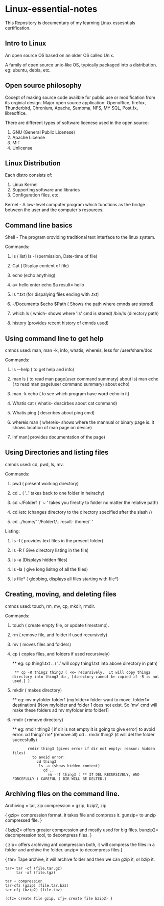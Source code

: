 # Linux-essential-notes
This Repository is documentary of my learning Linux essesntials certification. 

## Intro to Linux

An open source OS based on an older OS called Unix. 

A family of open source unix-like OS, typically packaged into a distribution. eg: ubuntu, debia, etc.

## Open source philosophy

Cocept of making source code availble for public use or modification from its orginial design. 
Major open source application: Openoffice, firefox, Thunderbird, Chronium, Apache, Sambma, NFS, MY SQL, Post.fx, libreoffice. 

There are different types of software licenese used in the open source:
  1. GNU (General Public Licenese) 
  2. Apache License
  3. MIT
  4. Unlicense

## Linux Distribution

Each distro consists of:
  1. Linux Kernel
  2. Supporting software and libraries
  3. Configuration files, etc. 

Kernel - A low-level computer program which functions as the bridge between the user and the computer's resources. 


## Command line basics

Shell - The program oroviding traditional text interface to the linux system. 

Commands: 
  1. ls ( list)
      ls -l (permission, Date-time of file)
  
  2. Cat ( Display content of file)

  3. echo (echo anything)
  
  4. a= hello
        enter
          echo $a
            result= hello
      
  5. ls *.txt (for dispalying files ending with .txt)
    
  6. -/Documents $echo $Path ( Shows rhe path where cmnds are stored)
  
  7. which ls ( which- shows where 'ls' cmd is stored) 
      /bin/ls (directory path)
      
  8. history (provides recent history of cmnds used) 
  
  
  ## Using command line to get help
  
  cmnds used: man, man -k, info, whatis, whereis, less for /user/share/doc
  
  Commands:
   1. ls --help ( to get help and info)

   2. man ls ( to read man page(user command summary) about ls)
       man echo ( to read man page(user command summary) about echo)
       
   3. man -k echo ( to see which program have word echo in it)
   
   4. Whatis cat ( whatis- descirbes about cat command)
   
   5. Whatis ping ( describes about ping cmd)
   
   6. whereis man ( whereis- shows where the mannual or binary page is. it shows location of man page on device)

   7. inf man( provides documentation of the page)
  
  
  ## Using Directories and listing files
  
  cmnds used: cd, pwd, ls, mv. 
  
  Commands:
   1. pwd ( present working directory)
   
   2. cd .. ( '..' takes back to one folder in heirachy) 
   
   3. cd ~/Folder1 (' ~ ' takes you firectly to folder no matter the relative path)
   
   4. cd /etc (changes directory to the directory specified after the slash /)
   
   5. cd ../home/' '/Folder1/..
        result- /home/' ' 
        
  Listing:
  
  1. ls -l ( provides text files in the present folder)
  
  2. ls -R ( Give directory listing in the file)
  
  3. ls -a (Displays hidden files)
  
  4. ls -la ( give long lisitng of all the files)
  
  5. ls file* ( globbing, displays all files starting with file*)
  
 ## Creating, moving, and deleting files
 
 cmnds used: touch, rm, mv, cp, mkdir, rmdir. 
 
 Commands:
 1. touch ( create empty file, or update timestamp).
 
 2. rm ( remove file, and folder if used recursively)
 
 3. mv ( moves files and folders)
 
 4. cp ( copies files, and folders if used recursively)
 
     ** eg: cp thing1.txt .. ('..' will copy thing1.txt into above directory in path)
      
         ** cp -R thing2 thing3 ( -R= recursively,  It will copy thing2 directory into thing3 dir, [directory cannot be copied if -R is not used.] ) 
 
 5. mkdir ( makes directory)
      
     ** eg: mv myfolder folder1 (myfolder= folder want to move. folder1= destination)
            [Now myfolder and folder 1 does not exist. So 'mv' cmd will make these folders ad mv myfolder into folder1]
 
 6. rmdir ( remove directory)
      
       ** eg: rmdir thing2 ( if dir is not empty it is going to give error)
              to avoid error:
                cd thing2
                  rm* (remove all)
                    cd ..
                      rmdir thing2 (it will del the folder succesfully)
                      
               rmdir thing3 (gives error if dir not empty: reason: hidden files)
                 to avoid error:
                   cd thing3
                    ls -a (shows hidden content)
                      cd ..
                        rm -rf thing3 ( ** IT DEL RECURSIVELY, AND FORCEFULLY ( CAREFUL ) DIR WILL BE DELTED.)
                        
               
               
## Archiving files on the command line. 

  Archiving = tar, zip
  compression = gzip, bzip2, zip
  
  { gzip= compression format, it takes file and compress it. 
    gunzip= to unzip compressed file. }
    
  { bzip2= offers greater compression and mostly used for big files.
    bunzip2= decompression tool, to decompress files. }
    
  { zip= offers archiving anf compression both, it will compress the files in a folder and archive the folder.
    unzip= to decompress files.}
    
  { tar= Tape archive, it will archive folder and then we can gzip it, or bzip it.
    
    tar= tar -cf (file.tar.gz)
         tar -xf (file.tgz)
         
    tar + compression
    tar-cfz (gzip) (file.tar.bz2)
    tar-cfj (bzip2) (file.tbz) 
    
    (cfz= create file gzip, cfj= create file bzip2) }
    
   


                        
 
 
   
        



      



